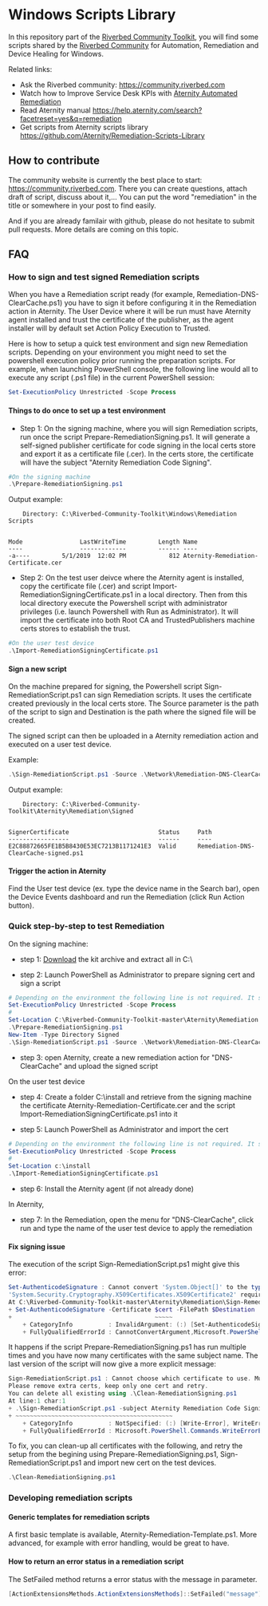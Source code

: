 # Windows Scripts Library

In this repository part of the [Riverbed Community Toolkit](https://github.com/riverbed/Riverbed-Community-Toolkit), you will find some scripts shared by the [Riverbed Community](https://community.riverbed.com) for Automation, Remediation and Device Healing for Windows. 

Related links:

- Ask the Riverbed community: https://community.riverbed.com
- Watch how to Improve Service Desk KPIs with [Aternity Automated Remediation](https://www.youtube.com/watch?v=01GPFS21A9E)
- Read Aternity manual https://help.aternity.com/search?facetreset=yes&q=remediation
- Get scripts from Aternity scripts library https://github.com/Aternity/Remediation-Scripts-Library

## How to contribute

The community website is currently the best place to start: https://community.riverbed.com.
There you can create questions, attach draft of script, discuss about it,... You can put the word "remediation" in the title or somewhere in your post to find easily.

And if you are already familair with github, please do not hesitate to submit pull requests. More details are coming on this topic.

## FAQ

### How to sign and test signed Remediation scripts

When you have a Remediation script ready (for example, Remediation-DNS-ClearCache.ps1) you have to sign it before configuring it in the Remediation action in Aternity. The User Device where it will be run must have Aternity agent installed and trust the certificate of the publisher, as the agent installer will by default set Action Policy Execution to Trusted.

Here is how to setup a quick test environment and sign new Remediation scripts. Depending on your environment you might need to set the powershell execution policy prior running the preparation scripts. For example, when launching PowerShell console, the following line would all to execute any script (.ps1 file) in the current PowerShell session:

```powershell
Set-ExecutionPolicy Unrestricted -Scope Process
```

#### Things to do once to set up a test environment

- Step 1: On the signing machine, where you will sign Remediation scripts, run once the script Prepare-RemediationSigning.ps1. It will generate a self-signed publisher certificate for code signing in the local certs store and export it as a certificate file (.cer). In the certs store, the certificate will have the subject "Aternity Remediation Code Signing".

```powershell
#On the signing machine
.\Prepare-RemediationSigning.ps1
```

Output example:

```output
    Directory: C:\Riverbed-Community-Toolkit\Windows\Remediation Scripts


Mode                LastWriteTime         Length Name
----                -------------         ------ ----
-a----         5/1/2019  12:02 PM            812 Aternity-Remediation-Certificate.cer
```

- Step 2: On the test user deivce where the Aternity agent is installed, copy the certificate file (.cer) and script Import-RemediationSigningCertificate.ps1 in a local directory. Then from this local directory execute the Powershell script with administrator privileges (i.e. launch Powershell with Run as Administrator). It will import the certificate into both Root CA and TrustedPublishers machine certs stores to establish the trust.

```powershell
#On the user test device
.\Import-RemediationSigningCertificate.ps1
```

#### Sign a new script

On the machine prepared for signing, the Powershell script Sign-RemediationScript.ps1 can sign Remediation scripts. It uses the certificate created previously in the local certs store. The Source parameter is the path of the script to sign and Destination is the path where the signed file will be created.

The signed script can then be uploaded in a Aternity remediation action and executed on a user test device.

Example:

```powershell
.\Sign-RemediationScript.ps1 -Source .\Network\Remediation-DNS-ClearCache.ps1 -Destination .\Signed\Remediation-DNS-ClearCache-signed.ps1
```

Output example:

```output
    Directory: C:\Riverbed-Community-Toolkit\Aternity\Remediation\Signed


SignerCertificate                         Status     Path
-----------------                         ------     ----
E2C88872665FE1B5B8430E53EC7213B1171241E3  Valid      Remediation-DNS-ClearCache-signed.ps1
```

#### Trigger the action in Aternity

Find the User test device (ex. type the device name in the Search bar), open the Device Events dashboard and run the Remediation (click Run Action button).

### Quick step-by-step to test Remediation

On the signing machine:

- step 1: [Download](https://github.com/riverbed/Riverbed-Community-Toolkit/archive/master.zip) the kit archive and extract all in C:\

- step 2: Launch PowerShell as Administrator to prepare signing cert and sign a script

```powershell
# Depending on the environment the following line is not required. It sets the execution policy to be able to execute .ps1 script
Set-ExecutionPolicy Unrestricted -Scope Process
#
Set-Location C:\Riverbed-Community-Toolkit-master\Aternity\Remediation
.\Prepare-RemediationSigning.ps1
New-Item -Type Directory Signed
.\Sign-RemediationScript.ps1 -Source .\Network\Remediation-DNS-ClearCache.ps1 -Destination .\Signed\Remediation-DNS-ClearCache-signed.ps1
```

- step 3: open Aternity, create a new remediation action for "DNS-ClearCache" and upload the signed script

On the user test device

- step 4: Create a folder C:\install and retrieve from the signing machine the certificate Aternity-Remediation-Certificate.cer and the script Import-RemediationSigningCertificate.ps1 into it

- step 5: Launch PowerShell as Administrator and import the cert

```powershell
# Depending on the environment the following line is not required. It sets the execution policy to be able to execute .ps1 scrip
Set-ExecutionPolicy Unrestricted -Scope Process
#
Set-Location c:\install
.\Import-RemediationSigningCertificate.ps1
```

- step 6: Install the Aternity agent (if not already done)

In Aternity,

- step 7: In the Remediation, open the menu for "DNS-ClearCache", click run and type the name of the user test device to apply the remediation

#### Fix signing issue

The execution of the script Sign-RemediationScript.ps1 might give this error:

```powershell
Set-AuthenticodeSignature : Cannot convert 'System.Object[]' to the type
'System.Security.Cryptography.X509Certificates.X509Certificate2' required by parameter 'Certificate'. Specified method is not supported.
At C:\Riverbed-Community-Toolkit-master\Aternity\Remediation\Sign-RemediationScript.ps1:27 char:40
+ Set-AuthenticodeSignature -Certificate $cert -FilePath $Destination
+                                        ~~~~~
    + CategoryInfo          : InvalidArgument: (:) [Set-AuthenticodeSignature], ParameterBindingException
    + FullyQualifiedErrorId : CannotConvertArgument,Microsoft.PowerShell.Commands.SetAuthenticodeSignatureCommand
```

It happens if the script Prepare-RemediationSigning.ps1 has run multiple times and you have now many certificates with the same subject name. The last version of the script will now give a more explicit message:

```powershell
Sign-RemediationScript.ps1 : Cannot choose which certificate to use. Multiple certs found with the same subject: Aternity Remediation Code Signing.
Please remove extra certs, keep only one cert and retry.
You can delete all existing using .\Clean-RemediationSigning.ps1
At line:1 char:1
+ .\Sign-RemediationScript.ps1 -subject Aternity Remediation Code Signing
+ ~~~~~~~~~~~~~~~~~~~~~~~~~~~~~~~~~~~~~~~~~~~~
    + CategoryInfo          : NotSpecified: (:) [Write-Error], WriteErrorException
    + FullyQualifiedErrorId : Microsoft.PowerShell.Commands.WriteErrorException,Sign-RemediationScript.ps1
```

To fix, you can clean-up all certificates with the following, and retry the setup from the begining using Prepare-RemediationSigning.ps1, Sign-RemediationScript.ps1 and import new cert on the test devices.

```powershell
.\Clean-RemediationSigning.ps1
```

### Developing remediation scripts

#### Generic templates for remediation scripts

A first basic template is available, Aternity-Remediation-Template.ps1.
More advanced, for example with error handling, would be great to have.

#### How to return an error status in a remediation script

The SetFailed method returns a error status with the message in parameter.

```powershell
[ActionExtensionsMethods.ActionExtensionsMethods]::SetFailed("message")
```
